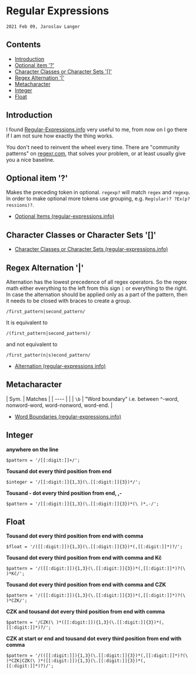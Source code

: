 # Regular Expressions

`2021 Feb 09, Jaroslav Langer`

## Contents

<!-- TOC GFM -->

* [Introduction](#introduction)
* [Optional item '?'](#optional-item-)
* [Character Classes or Character Sets '[]'](#character-classes-or-character-sets-)
* [Regex Alternation '|'](#regex-alternation-)
* [Metacharacter](#metacharacter)
* [Integer](#integer)
* [Float](#float)

<!-- /TOC -->

## Introduction

I found [Regular-Expressions.info](https://www.regular-expressions.info/) very useful to me, from now on I go there if I am not sure how exactly the thing works.

You don't need to reinvent the wheel every time. There are "community patterns" on [regexr.com](https://regexr.com/), that solves your problem, or at least usually give you a nice baseline.

## Optional item '?'

Makes the preceding token in optional. `regexp?` will match `regex` and `regexp`. In order to make optional more tokens use grouping, e.g. `Reg(ular)? ?Ex(p?ressions)?`.

* [Optional Items (regular-expressions.info)](https://www.regular-expressions.info/optional.html)

## Character Classes or Character Sets '[]'

* [Character Classes or Character Sets (regular-expressions.info)](https://www.regular-expressions.info/charclass.html)

## Regex Alternation '|'

Alternation has the lowest precedence of all regex operators. So the regex math either everything to the left from this sign `|` or everything to the right. In case the alternation should be applied only as a part of the pattern, then it needs to be closed with braces to create a group.

```
/first_pattern|second_pattern/
```
It is equivalent to
```
/(first_pattern|second_pattern)/
```
and not equivalent to
```
/first_patter(n|s)econd_pattern/
```

* [Alternation (regular-expressions info)](https://www.regular-expressions.info/alternation.html)

## Metacharacter

| Sym. | Matches                                                                    |
| ---- |                                                                            |
| `\b` | "Word boundary" i.e. between ^-word, nonword-word, word-nonword, word-end. |

* [Word Boundaries (regular-expressions.info)](https://www.regular-expressions.info/wordboundaries.html)

## Integer

**anywhere on the line**
```
$pattern = '/[[:digit:]]+/';
```
**Tousand dot every third position from end**
```
$integer = '/[[:digit:]]{1,3}(\.[[:digit:]]{3})*/';
```
**Tousand - dot every third position from end, ,-**
```
$pattern = '/[[:digit:]]{1,3}(\.[[:digit:]]{3})*(\ )*,-/';
```

## Float

**Tousand dot every third position from end with comma**
```
$float = '/([[:digit:]]){1,3}(\.[[:digit:]]{3})*(,[[:digit:]]*)?/';
```

**Tousand dot every third position from end with comma and Kč**
```
$pattern = '/([[:digit:]]){1,3}(\.[[:digit:]]{3})*(,[[:digit:]]*)?(\ )*Kč/';
```

**Tousand dot every third position from end with comma and CZK**
```
$pattern = '/([[:digit:]]){1,3}(\.[[:digit:]]{3})*(,[[:digit:]]*)?(\ )*CZK/';
```

**CZK and tousand dot every third position from end with comma**
```
$pattern = '/CZK(\ )*([[:digit:]]){1,3}(\.[[:digit:]]{3})*(,[[:digit:]]*)?/';
```

**CZK at start or end and tousand dot every third position from end with comma**
```
$pattern = '/(([[:digit:]]){1,3}(\.[[:digit:]]{3})*(,[[:digit:]]*)?(\ )*CZK|CZK(\ )*([[:digit:]]){1,3}(\.[[:digit:]]{3})*(,[[:digit:]]*)?)/';
```

